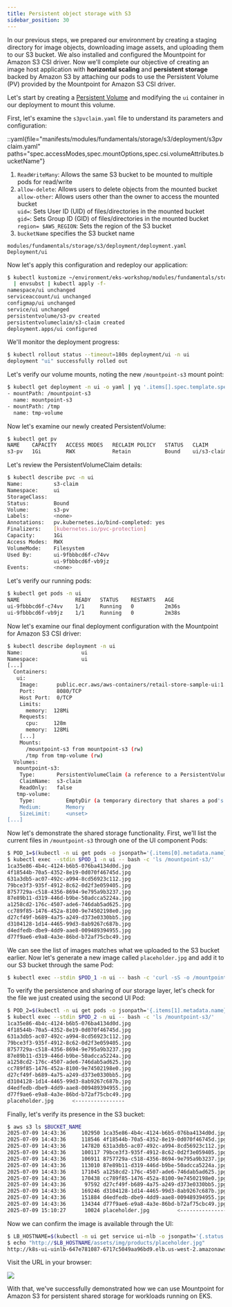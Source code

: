 ```yaml
---
title: Persistent object storage with S3
sidebar_position: 30
---
```


In our previous steps, we prepared our environment by creating a staging directory for image objects, downloading image assets, and uploading them to our S3 bucket. We also installed and configured the Mountpoint for Amazon S3 CSI driver. Now we'll complete our objective of creating an image host application with **horizontal scaling** and **persistent storage** backed by Amazon S3 by attaching our pods to use the Persistent Volume (PV) provided by the Mountpoint for Amazon S3 CSI driver.

Let's start by creating a [Persistent Volume](https://kubernetes.io/docs/concepts/storage/persistent-volumes/) and modifying the `ui` container in our deployment to mount this volume.

First, let's examine the `s3pvclaim.yaml` file to understand its parameters and configuration:

::yaml{file="manifests/modules/fundamentals/storage/s3/deployment/s3pvclaim.yaml" paths="spec.accessModes,spec.mountOptions,spec.csi.volumeAttributes.bucketName"}

1. `ReadWriteMany`: Allows the same S3 bucket to be mounted to multiple pods for read/write
2. `allow-delete`: Allows users to delete objects from the mounted bucket  
   `allow-other`: Allows users other than the owner to access the mounted bucket  
   `uid=`: Sets User ID (UID) of files/directories in the mounted bucket  
   `gid=`: Sets Group ID (GID) of files/directories in the mounted bucket  
   `region= $AWS_REGION`: Sets the region of the S3 bucket
3. `bucketName` specifies the S3 bucket name

```kustomization
modules/fundamentals/storage/s3/deployment/deployment.yaml
Deployment/ui
```

Now let's apply this configuration and redeploy our application:

```bash hook=s3-deployment
$ kubectl kustomize ~/environment/eks-workshop/modules/fundamentals/storage/s3/deployment \
  | envsubst | kubectl apply -f-
namespace/ui unchanged
serviceaccount/ui unchanged
configmap/ui unchanged
service/ui unchanged
persistentvolume/s3-pv created
persistentvolumeclaim/s3-claim created
deployment.apps/ui configured
```

We'll monitor the deployment progress:

```bash
$ kubectl rollout status --timeout=180s deployment/ui -n ui
deployment "ui" successfully rolled out
```

Let's verify our volume mounts, noting the new `/mountpoint-s3` mount point:

```bash
$ kubectl get deployment -n ui -o yaml | yq '.items[].spec.template.spec.containers[].volumeMounts'
- mountPath: /mountpoint-s3
  name: mountpoint-s3
- mountPath: /tmp
  name: tmp-volume
```

Now let's examine our newly created PersistentVolume:

```bash
$ kubectl get pv
NAME    CAPACITY   ACCESS MODES   RECLAIM POLICY   STATUS   CLAIM             STORAGECLASS   VOLUMEATTRIBUTESCLASS   REASON   AGE
s3-pv   1Gi        RWX            Retain           Bound    ui/s3-claim                      <unset>                          2m31s
```

Let's review the PersistentVolumeClaim details:

```bash
$ kubectl describe pvc -n ui
Name:          s3-claim
Namespace:     ui
StorageClass:
Status:        Bound
Volume:        s3-pv
Labels:        <none>
Annotations:   pv.kubernetes.io/bind-completed: yes
Finalizers:    [kubernetes.io/pvc-protection]
Capacity:      1Gi
Access Modes:  RWX
VolumeMode:    Filesystem
Used By:       ui-9fbbbcd6f-c74vv
               ui-9fbbbcd6f-vb9jz
Events:        <none>
```

Let's verify our running pods:

```bash
$ kubectl get pods -n ui
NAME                  READY   STATUS    RESTARTS   AGE
ui-9fbbbcd6f-c74vv    1/1     Running   0          2m36s
ui-9fbbbcd6f-vb9jz    1/1     Running   0          2m38s
```

Now let's examine our final deployment configuration with the Mountpoint for Amazon S3 CSI driver:

```bash
$ kubectl describe deployment -n ui
Name:                   ui
Namespace:              ui
[...]
  Containers:
   ui:
    Image:      public.ecr.aws/aws-containers/retail-store-sample-ui:1.2.1
    Port:       8080/TCP
    Host Port:  0/TCP
    Limits:
      memory:  128Mi
    Requests:
      cpu:     128m
      memory:  128Mi
    [...]
    Mounts:
      /mountpoint-s3 from mountpoint-s3 (rw)
      /tmp from tmp-volume (rw)
  Volumes:
   mountpoint-s3:
    Type:       PersistentVolumeClaim (a reference to a PersistentVolumeClaim in the same namespace)
    ClaimName:  s3-claim
    ReadOnly:   false
   tmp-volume:
    Type:          EmptyDir (a temporary directory that shares a pod's lifetime)
    Medium:        Memory
    SizeLimit:     <unset>
[...]
```

Now let's demonstrate the shared storage functionality. First, we'll list the current files in `/mountpoint-s3` through one of the UI component Pods:

```bash hook=sample-images
$ POD_1=$(kubectl -n ui get pods -o jsonpath='{.items[0].metadata.name}')
$ kubectl exec --stdin $POD_1 -n ui -- bash -c 'ls /mountpoint-s3/'
1ca35e86-4b4c-4124-b6b5-076ba4134d0d.jpg
4f18544b-70a5-4352-8e19-0d070f46745d.jpg
631a3db5-ac07-492c-a994-8cd56923c112.jpg
79bce3f3-935f-4912-8c62-0d2f3e059405.jpg
8757729a-c518-4356-8694-9e795a9b3237.jpg
87e89b11-d319-446d-b9be-50adcca5224a.jpg
a1258cd2-176c-4507-ade6-746dab5ad625.jpg
cc789f85-1476-452a-8100-9e74502198e0.jpg
d27cf49f-b689-4a75-a249-d373e0330bb5.jpg
d3104128-1d14-4465-99d3-8ab9267c687b.jpg
d4edfedb-dbe9-4dd9-aae8-009489394955.jpg
d77f9ae6-e9a8-4a3e-86bd-b72af75cbc49.jpg
```

We can see the list of images matches what we uploaded to the S3 bucket earlier. Now let's generate a new image called `placeholder.jpg` and add it to our S3 bucket through the same Pod:

```bash
$ kubectl exec --stdin $POD_1 -n ui -- bash -c 'curl -sS -o /mountpoint-s3/placeholder.jpg https://placehold.co/600x400/jpg?text=EKS+Workshop\\nPlaceholder'
```

To verify the persistence and sharing of our storage layer, let's check for the file we just created using the second UI Pod:

```bash
$ POD_2=$(kubectl -n ui get pods -o jsonpath='{.items[1].metadata.name}')
$ kubectl exec --stdin $POD_2 -n ui -- bash -c 'ls /mountpoint-s3/'
1ca35e86-4b4c-4124-b6b5-076ba4134d0d.jpg
4f18544b-70a5-4352-8e19-0d070f46745d.jpg
631a3db5-ac07-492c-a994-8cd56923c112.jpg
79bce3f3-935f-4912-8c62-0d2f3e059405.jpg
8757729a-c518-4356-8694-9e795a9b3237.jpg
87e89b11-d319-446d-b9be-50adcca5224a.jpg
a1258cd2-176c-4507-ade6-746dab5ad625.jpg
cc789f85-1476-452a-8100-9e74502198e0.jpg
d27cf49f-b689-4a75-a249-d373e0330bb5.jpg
d3104128-1d14-4465-99d3-8ab9267c687b.jpg
d4edfedb-dbe9-4dd9-aae8-009489394955.jpg
d77f9ae6-e9a8-4a3e-86bd-b72af75cbc49.jpg
placeholder.jpg      <----------------
```

Finally, let's verify its presence in the S3 bucket:

```bash
$ aws s3 ls $BUCKET_NAME
2025-07-09 14:43:36     102950 1ca35e86-4b4c-4124-b6b5-076ba4134d0d.jpg
2025-07-09 14:43:36     118546 4f18544b-70a5-4352-8e19-0d070f46745d.jpg
2025-07-09 14:43:36     147820 631a3db5-ac07-492c-a994-8cd56923c112.jpg
2025-07-09 14:43:36     100117 79bce3f3-935f-4912-8c62-0d2f3e059405.jpg
2025-07-09 14:43:36     106911 8757729a-c518-4356-8694-9e795a9b3237.jpg
2025-07-09 14:43:36     113010 87e89b11-d319-446d-b9be-50adcca5224a.jpg
2025-07-09 14:43:36     171045 a1258cd2-176c-4507-ade6-746dab5ad625.jpg
2025-07-09 14:43:36     170438 cc789f85-1476-452a-8100-9e74502198e0.jpg
2025-07-09 14:43:36      97592 d27cf49f-b689-4a75-a249-d373e0330bb5.jpg
2025-07-09 14:43:36     169246 d3104128-1d14-4465-99d3-8ab9267c687b.jpg
2025-07-09 14:43:36     151884 d4edfedb-dbe9-4dd9-aae8-009489394955.jpg
2025-07-09 14:43:36     134344 d77f9ae6-e9a8-4a3e-86bd-b72af75cbc49.jpg
2025-07-09 15:10:27      10024 placeholder.jpg         <----------------
```

Now we can confirm the image is available through the UI:

```bash hook=placeholder
$ LB_HOSTNAME=$(kubectl -n ui get service ui-nlb -o jsonpath='{.status.loadBalancer.ingress[*].hostname}{"\n"}')
$ echo "http://$LB_HOSTNAME/assets/img/products/placeholder.jpg"
http://k8s-ui-uinlb-647e781087-6717c5049aa96bd9.elb.us-west-2.amazonaws.com/assets/img/products/placeholder.jpg
```

Visit the URL in your browser:

<Browser url="http://k8s-ui-uinlb-647e781087-6717c5049aa96b...">
<img src={require('./assets/placeholder.jpg').default}/>
</Browser>

With that, we've successfully demonstrated how we can use Mountpoint for Amazon S3 for persistent shared storage for workloads running on EKS.
